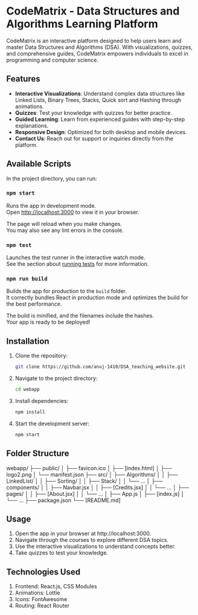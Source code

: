 # CodeMatrix - Data Structures and Algorithms Learning Platform

CodeMatrix is an interactive platform designed to help users learn and master Data Structures and Algorithms (DSA). With visualizations, quizzes, and comprehensive guides, CodeMatrix empowers individuals to excel in programming and computer science.

## Features

- **Interactive Visualizations**: Understand complex data structures like Linked Lists, Binary Trees, Stacks, Quick sort and Hashing through animations.
- **Quizzes**: Test your knowledge with quizzes for better practice.
- **Guided Learning**: Learn from experienced guides with step-by-step explanations.
- **Responsive Design**: Optimized for both desktop and mobile devices.
- **Contact Us**: Reach out for support or inquiries directly from the platform.

## Available Scripts

In the project directory, you can run:

### `npm start`

Runs the app in development mode.\
Open [http://localhost:3000](http://localhost:3000) to view it in your browser.

The page will reload when you make changes.\
You may also see any lint errors in the console.

### `npm test`

Launches the test runner in the interactive watch mode.\
See the section about [running tests](https://facebook.github.io/create-react-app/docs/running-tests) for more information.

### `npm run build`

Builds the app for production to the `build` folder.\
It correctly bundles React in production mode and optimizes the build for the best performance.

The build is minified, and the filenames include the hashes.\
Your app is ready to be deployed!

## Installation

1. Clone the repository:

   ```bash
   git clone https://github.com/anuj-1410/DSA_teaching_website.git
   ```

2. Navigate to the project directory:

   ```bash
   cd webapp
   ```

3. Install dependencies:

   ```bash
   npm install
   ```

4. Start the development server:
   ```bash
   npm start
   ```

## Folder Structure

webapp/
├── public/
│ ├── favicon.ico
│ ├── [index.html]
│ ├── logo2.png
│ └── manifest.json
├── src/
│ ├── Algorithms/
│ │ ├── LinkedList/
│ │ ├── Sorting/
│ │ ├── Stack/
│ │ └── ...
│ ├── components/
│ │ ├── Navbar.jsx
│ │ ├── [Credits.jsx]
│ │ └── ...
│ ├── pages/
│ │ ├── [About.jsx]
│ │ └── ...
│ ├── App.js
│ ├── [index.js]
│ └── ...
├── package.json
└── [README.md]

## Usage

1. Open the app in your browser at http://localhost:3000.
2. Navigate through the courses to explore different DSA topics.
3. Use the interactive visualizations to understand concepts better.
4. Take quizzes to test your knowledge.

## Technologies Used

1. Frontend: React.js, CSS Modules
2. Animations: Lottie
3. Icons: FontAwesome
4. Routing: React Router
